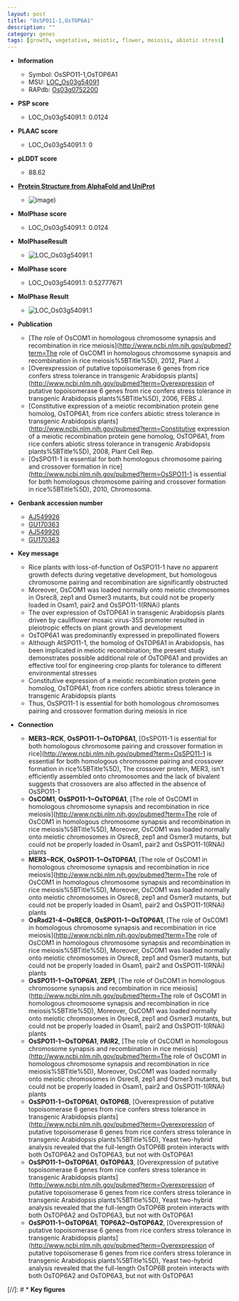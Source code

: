 ```yaml
---
layout: post
title: "OsSPO11-1,OsTOP6A1"
description: ""
category: genes
tags: [growth, vegetative, meiotic, flower, meiosis, abiotic stress]
---
```


* **Information**  
    + Symbol: OsSPO11-1,OsTOP6A1  
    + MSU: [LOC_Os03g54091](http://rice.plantbiology.msu.edu/cgi-bin/ORF_infopage.cgi?orf=LOC_Os03g54091)  
    + RAPdb: [Os03g0752200](http://rapdb.dna.affrc.go.jp/viewer/gbrowse_details/irgsp1?name=Os03g0752200)  

* **PSP score**  
    + LOC_Os03g54091.1: 0.0124 

* **PLAAC score**  
    + LOC_Os03g54091.1: 0 

* **pLDDT score**
    + 88.62

* **[Protein Structure from AlphaFold and UniProt](https://www.uniprot.org/uniprotkb/Q7Y021/entry#structure)**
    + ![image](https://ricepsp.github.io/images/Q7/AF-Q7Y021-F1.png))

* **MolPhase score**
    + LOC_Os03g54091.1: 0.0124

* **MolPhaseResult**
    + ![LOC_Os03g54091.1](https://ricepsp.github.io/pictures/LOC_Os03g/LOC_Os03g54091.1.png)

* **MolPhase score**
    + LOC_Os03g54091.1: 0.52777671

* **MolPhase Result**
    + ![LOC_Os03g54091.1](https://304243504.github.io/Pictures/LOC_Os03g/LOC_Os03g54091.1.png)

* **Publication**  
    + [The role of OsCOM1 in homologous chromosome synapsis and recombination in rice meiosis](http://www.ncbi.nlm.nih.gov/pubmed?term=The role of OsCOM1 in homologous chromosome synapsis and recombination in rice meiosis%5BTitle%5D), 2012, Plant J.
    + [Overexpression of putative topoisomerase 6 genes from rice confers stress tolerance in transgenic Arabidopsis plants](http://www.ncbi.nlm.nih.gov/pubmed?term=Overexpression of putative topoisomerase 6 genes from rice confers stress tolerance in transgenic Arabidopsis plants%5BTitle%5D), 2006, FEBS J.
    + [Constitutive expression of a meiotic recombination protein gene homolog, OsTOP6A1, from rice confers abiotic stress tolerance in transgenic Arabidopsis plants](http://www.ncbi.nlm.nih.gov/pubmed?term=Constitutive expression of a meiotic recombination protein gene homolog, OsTOP6A1, from rice confers abiotic stress tolerance in transgenic Arabidopsis plants%5BTitle%5D), 2008, Plant Cell Rep.
    + [OsSPO11-1 is essential for both homologous chromosome pairing and crossover formation in rice](http://www.ncbi.nlm.nih.gov/pubmed?term=OsSPO11-1 is essential for both homologous chromosome pairing and crossover formation in rice%5BTitle%5D), 2010, Chromosoma.

* **Genbank accession number**  
    + [AJ549926](http://www.ncbi.nlm.nih.gov/nuccore/AJ549926)
    + [GU170363](http://www.ncbi.nlm.nih.gov/nuccore/GU170363)
    + [AJ549926](http://www.ncbi.nlm.nih.gov/nuccore/AJ549926)
    + [GU170363](http://www.ncbi.nlm.nih.gov/nuccore/GU170363)

* **Key message**  
    + Rice plants with loss-of-function of OsSPO11-1 have no apparent growth defects during vegetative development, but homologous chromosome pairing and recombination are significantly obstructed
    + Moreover, OsCOM1 was loaded normally onto meiotic chromosomes in Osrec8, zep1 and Osmer3 mutants, but could not be properly loaded in Osam1, pair2 and OsSPO11-1(RNAi) plants
    + The over expression of OsTOP6A1 in transgenic Arabidopsis plants driven by cauliflower mosaic virus-35S promoter resulted in pleiotropic effects on plant growth and development
    + OsTOP6A1 was predominantly expressed in prepollinated flowers
    + Although AtSPO11-1, the homolog of OsTOP6A1 in Arabidopsis, has been implicated in meiotic recombination; the present study demonstrates possible additional role of OsTOP6A1 and provides an effective tool for engineering crop plants for tolerance to different environmental stresses
    + Constitutive expression of a meiotic recombination protein gene homolog, OsTOP6A1, from rice confers abiotic stress tolerance in transgenic Arabidopsis plants
    + Thus, OsSPO11-1 is essential for both homologous chromosomes pairing and crossover formation during meiosis in rice

* **Connection**  
    + __MER3~RCK__, __OsSPO11-1~OsTOP6A1__, [OsSPO11-1 is essential for both homologous chromosome pairing and crossover formation in rice](http://www.ncbi.nlm.nih.gov/pubmed?term=OsSPO11-1 is essential for both homologous chromosome pairing and crossover formation in rice%5BTitle%5D), The crossover protein, MER3, isn't efficiently assembled onto chromosomes and the lack of bivalent suggests that crossovers are also affected in the absence of OsSPO11-1
    + __OsCOM1__, __OsSPO11-1~OsTOP6A1__, [The role of OsCOM1 in homologous chromosome synapsis and recombination in rice meiosis](http://www.ncbi.nlm.nih.gov/pubmed?term=The role of OsCOM1 in homologous chromosome synapsis and recombination in rice meiosis%5BTitle%5D), Moreover, OsCOM1 was loaded normally onto meiotic chromosomes in Osrec8, zep1 and Osmer3 mutants, but could not be properly loaded in Osam1, pair2 and OsSPO11-1(RNAi) plants
    + __MER3~RCK__, __OsSPO11-1~OsTOP6A1__, [The role of OsCOM1 in homologous chromosome synapsis and recombination in rice meiosis](http://www.ncbi.nlm.nih.gov/pubmed?term=The role of OsCOM1 in homologous chromosome synapsis and recombination in rice meiosis%5BTitle%5D), Moreover, OsCOM1 was loaded normally onto meiotic chromosomes in Osrec8, zep1 and Osmer3 mutants, but could not be properly loaded in Osam1, pair2 and OsSPO11-1(RNAi) plants
    + __OsRad21-4~OsREC8__, __OsSPO11-1~OsTOP6A1__, [The role of OsCOM1 in homologous chromosome synapsis and recombination in rice meiosis](http://www.ncbi.nlm.nih.gov/pubmed?term=The role of OsCOM1 in homologous chromosome synapsis and recombination in rice meiosis%5BTitle%5D), Moreover, OsCOM1 was loaded normally onto meiotic chromosomes in Osrec8, zep1 and Osmer3 mutants, but could not be properly loaded in Osam1, pair2 and OsSPO11-1(RNAi) plants
    + __OsSPO11-1~OsTOP6A1__, __ZEP1__, [The role of OsCOM1 in homologous chromosome synapsis and recombination in rice meiosis](http://www.ncbi.nlm.nih.gov/pubmed?term=The role of OsCOM1 in homologous chromosome synapsis and recombination in rice meiosis%5BTitle%5D), Moreover, OsCOM1 was loaded normally onto meiotic chromosomes in Osrec8, zep1 and Osmer3 mutants, but could not be properly loaded in Osam1, pair2 and OsSPO11-1(RNAi) plants
    + __OsSPO11-1~OsTOP6A1__, __PAIR2__, [The role of OsCOM1 in homologous chromosome synapsis and recombination in rice meiosis](http://www.ncbi.nlm.nih.gov/pubmed?term=The role of OsCOM1 in homologous chromosome synapsis and recombination in rice meiosis%5BTitle%5D), Moreover, OsCOM1 was loaded normally onto meiotic chromosomes in Osrec8, zep1 and Osmer3 mutants, but could not be properly loaded in Osam1, pair2 and OsSPO11-1(RNAi) plants
    + __OsSPO11-1~OsTOP6A1__, __OsTOP6B__, [Overexpression of putative topoisomerase 6 genes from rice confers stress tolerance in transgenic Arabidopsis plants](http://www.ncbi.nlm.nih.gov/pubmed?term=Overexpression of putative topoisomerase 6 genes from rice confers stress tolerance in transgenic Arabidopsis plants%5BTitle%5D), Yeast two-hybrid analysis revealed that the full-length OsTOP6B protein interacts with both OsTOP6A2 and OsTOP6A3, but not with OsTOP6A1
    + __OsSPO11-1~OsTOP6A1__, __OsTOP6A3__, [Overexpression of putative topoisomerase 6 genes from rice confers stress tolerance in transgenic Arabidopsis plants](http://www.ncbi.nlm.nih.gov/pubmed?term=Overexpression of putative topoisomerase 6 genes from rice confers stress tolerance in transgenic Arabidopsis plants%5BTitle%5D), Yeast two-hybrid analysis revealed that the full-length OsTOP6B protein interacts with both OsTOP6A2 and OsTOP6A3, but not with OsTOP6A1
    + __OsSPO11-1~OsTOP6A1__, __TOP6A2~OsTOP6A2__, [Overexpression of putative topoisomerase 6 genes from rice confers stress tolerance in transgenic Arabidopsis plants](http://www.ncbi.nlm.nih.gov/pubmed?term=Overexpression of putative topoisomerase 6 genes from rice confers stress tolerance in transgenic Arabidopsis plants%5BTitle%5D), Yeast two-hybrid analysis revealed that the full-length OsTOP6B protein interacts with both OsTOP6A2 and OsTOP6A3, but not with OsTOP6A1

[//]: # * **Key figures**  


